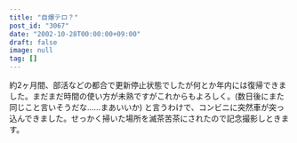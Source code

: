 ```yaml
---
title: "自爆テロ？"
post_id: "3067"
date: "2002-10-28T00:00:00+09:00"
draft: false
image: null
tag: []
---
```



約2ヶ月間、部活などの都合で更新停止状態でしたが何とか年内には復帰できました。まだまだ時間の使い方が未熟ですがこれからもよろしく。(数日後にまた同じこと言いそうだな……まあいいか) と言うわけで、コンビニに突然車が突っ込んできました。せっかく掃いた場所を滅茶苦茶にされたので記念撮影しときます。
